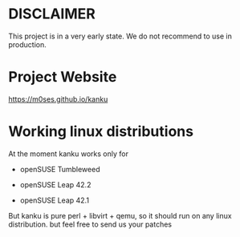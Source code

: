 # DISCLAIMER

This project is in a very early state. We do not recommend to use in production.


# Project Website

https://m0ses.github.io/kanku

# Working linux distributions

At the moment kanku works only for 

* openSUSE Tumbleweed

* openSUSE Leap 42.2

* openSUSE Leap 42.1

But kanku is pure perl + libvirt + qemu, so it should run on any linux distribution.
but feel free to send us your patches

